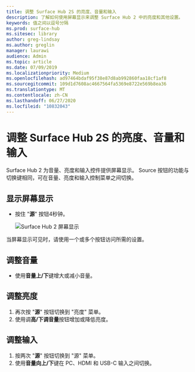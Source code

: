 ```yaml
---
title: 调整 Surface Hub 2S 的亮度、音量和输入
description: 了解如何使用屏幕显示来调整 Surface Hub 2 中的亮度和其他设置。
keywords: 值之间以逗号分隔
ms.prod: surface-hub
ms.sitesec: library
author: greg-lindsay
ms.author: greglin
manager: laurawi
audience: Admin
ms.topic: article
ms.date: 07/09/2019
ms.localizationpriority: Medium
ms.openlocfilehash: ad97464bdaf95f38e87d8ab992860faa18cf1af8
ms.sourcegitcommit: 109d1d7608ac4667564fa5369e8722e569b8ea36
ms.translationtype: MT
ms.contentlocale: zh-CN
ms.lasthandoff: 06/27/2020
ms.locfileid: "10832043"
---
```

# 调整 Surface Hub 2S 的亮度、音量和输入

Surface Hub 2 为音量、亮度和输入控件提供屏幕显示。 Source 按钮的功能与切换键相同，可在音量、亮度和输入控制菜单之间切换。

## 显示屏幕显示

- 按住 "**源**" 按钮4秒钟。

  ![Surface Hub 2 屏幕显示](images/sh2-onscreen-display.png)<br>

 当屏幕显示可见时，请使用一个或多个按钮访问所需的设置。
 
## 调整音量

- 使用**音量上/下**键增大或减小音量。

## 调整亮度

1. 再次按 "**源**" 按钮切换到 "亮度" 菜单。
2. 使用调**高/下调音量**按钮增加或降低亮度。

## 调整输入

1. 按两次 "**源**" 按钮切换到 "源" 菜单。
2. 使用**音量向上/下**键在 PC、HDMI 和 USB-C 输入之间切换。
